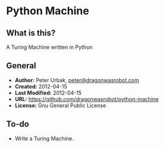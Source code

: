 Python Machine
======================

## What is this?
A Turing Machine written in Python

## General

- **Author:** Peter Urbak, peter@dragonwasrobot.com
- **Created:** 2012-04-15
- **Last Modified:** 2012-04-15
- **URL:** https://github.com/dragonwasrobot/python-machine
- **License:** Gnu General Public License

## To-do

* Write a Turing Machine.